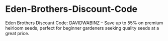 # Eden-Brothers-Discount-Code
Eden Brothers Discount Code: DAVIDWABINZ – Save up to 55% on premium heirloom seeds, perfect for beginner gardeners seeking quality seeds at a great price.
